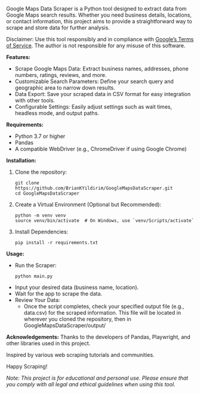 Google Maps Data Scraper is a Python tool designed to extract data from Google Maps search results. Whether you need business details, locations, or contact information, this project aims to provide a straightforward way to scrape and store data for further analysis.

Disclaimer: Use this tool responsibly and in compliance with [Google’s Terms of Service]([url](https://policies.google.com/terms?hl=en-US)). The author is not responsible for any misuse of this software.

**Features:**  
- Scrape Google Maps Data: Extract business names, addresses, phone numbers, ratings, reviews, and more.
- Customizable Search Parameters: Define your search query and geographic area to narrow down results.
- Data Export: Save your scraped data in CSV format for easy integration with other tools.
- Configurable Settings: Easily adjust settings such as wait times, headless mode, and output paths.

**Requirements:**
- Python 3.7 or higher
- Pandas
- A compatible WebDriver (e.g., ChromeDriver if using Google Chrome)

**Installation:**
1. Clone the repository:
   ```
   git clone https://github.com/BrianKYildirim/GoogleMapsDataScraper.git
   cd GoogleMapsDataScraper
   ```
2. Create a Virtual Environment (Optional but Recommended):
   ```
   python -m venv venv
   source venv/bin/activate  # On Windows, use `venv/Scripts/activate`
   ```
3. Install Dependencies:
   ```
   pip install -r requirements.txt
   ```

**Usage:**
- Run the Scraper:
  ```
  python main.py
  ```
- Input your desired data (business name, location).
- Wait for the app to scrape the data.
- Review Your Data:
  - Once the script completes, check your specified output file (e.g., data.csv) for the scraped information. This file will be located in  wherever you cloned the repository, then in GoogleMapsDataScraper/output/

**Acknowledgements:**
Thanks to the developers of Pandas, Playwright, and other libraries used in this project.

Inspired by various web scraping tutorials and communities.

Happy Scraping!

_Note: This project is for educational and personal use. Please ensure that you comply with all legal and ethical guidelines when using this tool._


